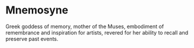 # Mnemosyne

Greek goddess of memory, mother of the Muses, embodiment of remembrance and inspiration for artists, revered for her ability to recall and preserve past events.

